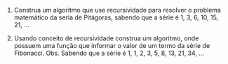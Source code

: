 1. Construa um algoritmo que use recursividade para resolver o problema matemático da seria de Pitágoras, sabendo que a série é 1, 3, 6, 10, 15, 21, ...

2. Usando conceito de recursividade construa um algoritmo, onde possuem uma função que informar o valor de um termo da série de Fibonacci. Obs. Sabendo que a série é 1, 1, 2, 3, 5, 8, 13, 21, 34, ...